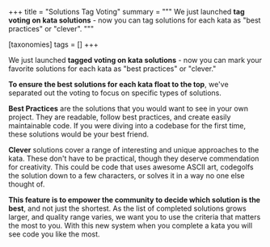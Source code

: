 +++
title = "Solutions Tag Voting"
summary = """
We just launched **tag voting on kata solutions** - now you can tag solutions for each kata as "best practices" or "clever".
"""

[taxonomies]
tags = []
+++

We just launched **tagged voting on kata solutions** - now you can mark your favorite solutions for each kata as "best practices" or "clever."

**To ensure the best solutions for each kata float to the top**, we've separated out the voting to focus on specific types of solutions. 

**Best Practices** are the solutions that you would want to see in your own project. They are readable, follow best practices, and create easily maintainable code. If you were diving into a codebase for the first time, these solutions would be your best friend.

**Clever** solutions cover a range of interesting and unique approaches to the kata. These don't have to be practical, though they deserve commendation for creativity. This could be code that uses awesome ASCII art, codegolfs the solution down to a few characters, or solves it in a way no one else thought of.

**This feature is to empower the community to decide which solution is the best**, and not just the shortest. As the list of completed solutions grows larger, and quality range varies, we want you to use the criteria that matters the most to you. With this new system when you complete a kata you will see code you like the most.
